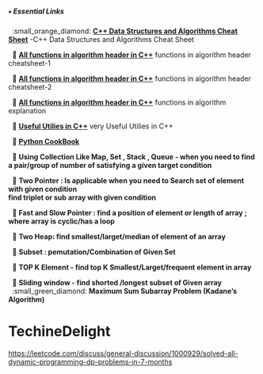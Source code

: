 
##### :black_small_square: Essential Links
<p> 
&nbsp;&nbsp;:small_orange_diamond: <a href="https://github.com/gibsjose/cpp-cheat-sheet/blob/master/Data%20Structures%20and%20Algorithms.md"><b>C++ Data Structures and Algorithms Cheat Sheet</b></a> -C++ Data Structures and Algorithms Cheat Sheet<br>

&nbsp;&nbsp;:small_orange_diamond: <a href="https://medium.com/logicalbee/c-stl-algorithms-cheat-sheet-d92f986abe14"><b>All functions in algorithm header in C++</b></a> functions in algorithm header cheatsheet-1 <br>

&nbsp;&nbsp;:small_orange_diamond: <a href="http://www.cplusplus.com/reference/algorithm/"><b>All functions in algorithm header in C++</b></a> functions in algorithm header  cheatsheet-2<br>

&nbsp;&nbsp;:small_orange_diamond: <a href="https://www.cppreference.com/Cpp_STL_ReferenceManual.pdf"><b>All functions in algorithm header in C++</b></a> functions in algorithm explanation <br>


&nbsp;&nbsp;:small_orange_diamond: <a href="https://zipproth.de/cheat-sheets/cpp/"><b>Useful Utilies in C++</b></a> very  Useful Utilies in C++ <br>

&nbsp;&nbsp;:small_orange_diamond: <a href="https://jakevdp.github.io/PythonDataScienceHandbook/"><b>Python CookBook</b></a>  <br>
  
  
  
&nbsp;&nbsp;:small_orange_diamond: <b> Using Collection Like Map, Set , Stack , Queue - when you need to find a pair/group of number of satisfying a given target condition </b> <br>

&nbsp;&nbsp;:small_orange_diamond: <b> Two Pointer : Is applicable when you need to Search set of element with given condition </br>
find triplet or sub array with given condition </b> <br>


&nbsp;&nbsp;:small_orange_diamond: <b> Fast and Slow Pointer : find a position of element or length of array ; where array is cyclic/has a loop </b> <br>

&nbsp;&nbsp;:small_orange_diamond: <b>Two Heap: find smallest/larget/median of element of an array </b> <br>

&nbsp;&nbsp;:small_orange_diamond: <b>Subset : pemutation/Combination of Given Set  </b> <br>

&nbsp;&nbsp;:small_orange_diamond: <b>TOP K Element - find top K Smallest/Larget/frequent element in array </b> <br>

&nbsp;&nbsp;:small_orange_diamond: <b>Sliding window - find shorted /longest subset of Given array </b>
&nbsp;&nbsp;:small_green_diamond:  <b> Maximum Sum Subarray Problem (Kadane’s Algorithm) </b>






# TechineDelight
https://leetcode.com/discuss/general-discussion/1000929/solved-all-dynamic-programming-dp-problems-in-7-months
